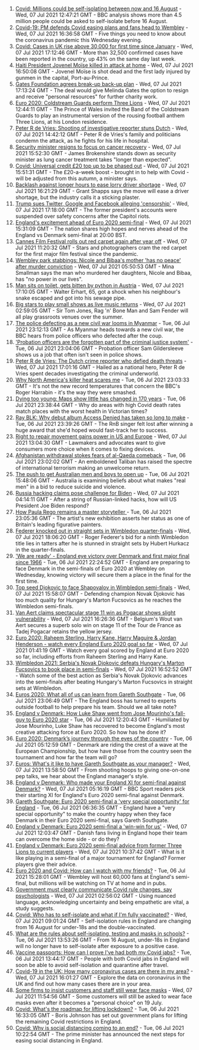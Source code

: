 1. [Covid: Millions could be self-isolating between now and 16 August](https://www.bbc.co.uk/news/health-57751033) - Wed, 07 Jul 2021 12:47:21 GMT - BBC analysis shows more than 4.5 million people could be asked to self-isolate before 16 August.
2. [Covid-19: PM defends Covid easing plans and fans head to Wembley](https://www.bbc.co.uk/news/uk-57750469) - Wed, 07 Jul 2021 16:36:58 GMT - Five things you need to know about the coronavirus pandemic this Wednesday evening.
3. [Covid: Cases in UK rise above 30,000 for first time since January](https://www.bbc.co.uk/news/uk-57755733) - Wed, 07 Jul 2021 17:12:46 GMT - More than 32,500 confirmed cases have been reported in the country, up 43% on the same day last week.
4. [Haiti President Jovenel Moïse killed in attack at home](https://www.bbc.co.uk/news/world-latin-america-57750358) - Wed, 07 Jul 2021 16:50:08 GMT - Jovenel Moïse is shot dead and the first lady injured by gunmen in the capital, Port-au-Prince.
5. [Gates Foundation agrees break-up back-up plan](https://www.bbc.co.uk/news/business-57756506) - Wed, 07 Jul 2021 17:13:24 GMT - The deal would give Melinda Gates the option to resign and receive "personal resources" for further charity work.
6. [Euro 2020: Coldstream Guards perform Three Lions](https://www.bbc.co.uk/news/uk-57752228) - Wed, 07 Jul 2021 12:44:11 GMT - The Prince of Wales invited the Band of the Coldstream Guards to play an instrumental version of the rousing football anthem Three Lions, at his London residence.
7. [Peter R de Vries: Shooting of investigative reporter stuns Dutch](https://www.bbc.co.uk/news/world-europe-57749095) - Wed, 07 Jul 2021 14:42:12 GMT - Peter R de Vries's family and politicians condemn the attack, as he fights for his life in hospital.
8. [Security minister resigns to focus on cancer recovery](https://www.bbc.co.uk/news/uk-politics-57752534) - Wed, 07 Jul 2021 15:52:30 GMT - James Brokenshire stands down as security minister as lung cancer treatment takes "longer than expected".
9. [Covid: Universal credit £20 top up to be phased out](https://www.bbc.co.uk/news/uk-politics-57748815) - Wed, 07 Jul 2021 15:51:31 GMT - The £20-a-week boost - brought in to help with Covid - will be adjusted from this autumn, a minister says.
10. [Backlash against longer hours to ease lorry driver shortage](https://www.bbc.co.uk/news/business-57753277) - Wed, 07 Jul 2021 16:21:29 GMT - Grant Shapps says the move will ease a driver shortage, but the industry calls it a sticking plaster.
11. [Trump sues Twitter, Google and Facebook alleging 'censorship'](https://www.bbc.co.uk/news/world-us-canada-57754435) - Wed, 07 Jul 2021 17:18:00 GMT - The former president's accounts were suspended over safety concerns after the Capitol riots.
12. [England's excitement ahead of Euro 2020 semi-final](https://www.bbc.co.uk/news/in-pictures-57743446) - Wed, 07 Jul 2021 15:31:09 GMT - The nation shares high hopes and nerves ahead of the England vs Denmark semi-final at 20:00 BST.
13. [Cannes Film Festival rolls out red carpet again after year off](https://www.bbc.co.uk/news/57746322) - Wed, 07 Jul 2021 11:20:32 GMT - Stars and photographers cram the red carpet for the first major film festival since the pandemic.
14. [Wembley park stabbings: Nicole and Bibaa's mother 'has no peace' after murder conviction](https://www.bbc.co.uk/news/uk-57688736) - Wed, 07 Jul 2021 05:50:53 GMT - Mina Smallman says the man who murdered her daughters, Nicole and Bibaa, has "no power in our lives".
15. [Man sits on toilet, gets bitten by python in Austria](https://www.bbc.co.uk/news/world-europe-57746804) - Wed, 07 Jul 2021 17:10:05 GMT - Walter Erhart, 65, got a shock when his neighbour's snake escaped and got into his sewage pipe.
16. [Big stars to play small shows as live music returns](https://www.bbc.co.uk/news/entertainment-arts-57734078) - Wed, 07 Jul 2021 02:59:05 GMT - Sir Tom Jones, Rag 'n' Bone Man and Sam Fender will all play grassroots venues over the summer.
17. [The police defecting as a new civil war looms in Myanmar](https://www.bbc.co.uk/news/world-asia-57739572) - Tue, 06 Jul 2021 23:12:13 GMT - As Myanmar heads towards a new civil war, the BBC hears from police officers who defected after the coup.
18. ['Probation officers are the forgotten part of the criminal justice system'](https://www.bbc.co.uk/news/uk-57688735) - Tue, 06 Jul 2021 23:04:06 GMT - Probation officer Sam Gildersleeve shows us a job that often isn't seen in police shows.
19. [Peter R de Vries: The Dutch crime reporter who defied death threats](https://www.bbc.co.uk/news/world-europe-57753547) - Wed, 07 Jul 2021 17:01:16 GMT - Hailed as a national hero, Peter R de Vries spent decades investigating the criminal underworld.
20. [Why North America's killer heat scares me](https://www.bbc.co.uk/news/world-us-canada-57729502) - Tue, 06 Jul 2021 23:03:33 GMT - It's not the new record temperatures that concern the BBC's Roger Harrabin - it's the way they were smashed.
21. [Dying too young: Maps show little has changed in 170 years](https://www.bbc.co.uk/news/health-57730353) - Tue, 06 Jul 2021 23:38:44 GMT - Why do areas with high Covid death rates match places with the worst health in Victorian times?
22. [Ray BLK: Why debut album Access Denied has taken so long to make](https://www.bbc.co.uk/news/newsbeat-57722799) - Tue, 06 Jul 2021 23:39:26 GMT - The RnB singer felt lost after winning a huge award that she'd hoped would fast-track her to success.
23. [Right to repair movement gains power in US and Europe](https://www.bbc.co.uk/news/technology-57744091) - Wed, 07 Jul 2021 13:04:30 GMT - Lawmakers and advocates want to give consumers more choice when it comes to fixing devices.
24. [Afghanistan withdrawal stokes fears of al-Qaeda comeback](https://www.bbc.co.uk/news/world-asia-57738731) - Tue, 06 Jul 2021 23:02:02 GMT - An emboldened Taliban has raised the spectre of international terrorism making an unwelcome return.
25. [The push to get Australian men and boys to open up](https://www.bbc.co.uk/news/world-australia-57690857) - Tue, 06 Jul 2021 15:48:06 GMT - Australia is examining beliefs about what makes "real men" in a bid to reduce suicide and violence.
26. [Russia hacking claims pose challenge for Biden](https://www.bbc.co.uk/news/technology-57745324) - Wed, 07 Jul 2021 04:14:11 GMT - After a string of Russian-linked hacks, how will US President Joe Biden respond?
27. [How Paula Rego remains a master storyteller ](https://www.bbc.co.uk/news/entertainment-arts-57727021) - Tue, 06 Jul 2021 23:05:36 GMT - The artist's new exhibition asserts her status as one of Britain's leading figurative painters.
28. [Federer knocked out in straight sets in Wimbledon quarter-finals](https://www.bbc.co.uk/sport/tennis/57755813) - Wed, 07 Jul 2021 18:06:20 GMT - Roger Federer's bid for a ninth Wimbledon title lies in tatters after he is stunned in straight sets by Hubert Hurkacz in the quarter-finals.
29. ['We are ready' - England eye victory over Denmark and first major final since 1966](https://www.bbc.co.uk/sport/football/57735477) - Tue, 06 Jul 2021 22:24:52 GMT - England are preparing to face Denmark in the semi-finals of Euro 2020 at Wembley on Wednesday, knowing victory will secure them a place in the final for the first time.
30. [Top seed Djokovic to face Shapovalov in Wimbledon semi-finals](https://www.bbc.co.uk/sport/tennis/57743188) - Wed, 07 Jul 2021 15:58:07 GMT - Defending champion Novak Djokovic has too much quality for Hungary's Marton Fucsovics as he reaches the Wimbledon semi-finals.
31. [Van Aert claims spectacular stage 11 win as Pogacar shows slight vulnerability](https://www.bbc.co.uk/sport/cycling/57754578) - Wed, 07 Jul 2021 16:26:36 GMT - Belgium's Wout van Aert secures a superb solo win on stage 11 of the Tour de France as Tadej Pogacar retains the yellow jersey.
32. [Euro 2020: Raheem Sterling, Harry Kane, Harry Maguire & Jordan Henderson - watch every England Euro 2020 goal so far](https://www.bbc.co.uk/sport/av/football/57744832) - Wed, 07 Jul 2021 01:41:19 GMT - Watch every goal scored by England at Euro 2020 so far, including efforts from Raheem Sterling and Harry Kane.
33. [Wimbledon 2021: Serbia's Novak Djokovic defeats Hungary's Marton Fucsovics to book place in semi-finals](https://www.bbc.co.uk/sport/av/tennis/57756617) - Wed, 07 Jul 2021 16:52:52 GMT - Watch some of the best action as Serbia's Novak Djokovic advances into the semi-finals after beating Hungary's Marton Fucsovics in straight sets at Wimbledon.
34. [Euros 2020: What all of us can learn from Gareth Southgate](https://www.bbc.co.uk/news/world-57698821) - Tue, 06 Jul 2021 23:06:49 GMT - The England boss has turned to experts outside football to help prepare his team. Should we all take note?
35. [England v Denmark: How Luke Shaw went from Jose Mourinho's fall-guy to Euro 2020 star](https://www.bbc.co.uk/sport/football/57722529) - Tue, 06 Jul 2021 12:20:43 GMT - Humiliated by Jose Mourinho, Luke Shaw has recovered to become England's most creative attacking force at Euro 2020. So how has he done it?
36. [Euro 2020: Denmark’s journey through the eyes of the country](https://www.bbc.co.uk/sport/football/57713112) - Tue, 06 Jul 2021 05:12:59 GMT - Denmark are riding the crest of a wave at the European Championship, but how have those from the country seen the tournament and how far the team will go?
37. [Euros: What's it like to have Gareth Southgate as your manager?](https://www.bbc.co.uk/news/newsbeat-57741752) - Wed, 07 Jul 2021 13:58:50 GMT - From shooting hoops to giving one-on-one pep talks, we hear about the England manager's style.
38. [England v Denmark: Who made your England XI for semi-final against Denmark?](https://www.bbc.co.uk/sport/football/57713107) - Wed, 07 Jul 2021 05:16:19 GMT - BBC Sport readers pick their starting XI for England's Euro 2020 semi-final against Denmark.
39. [Gareth Southgate: Euro 2020 semi-final a 'very special opportunity' for England](https://www.bbc.co.uk/sport/football/57725655) - Tue, 06 Jul 2021 06:36:35 GMT - England have a "very special opportunity" to make the country happy when they face Denmark in their Euro 2020 semi-final, says Gareth Southgate.
40. [England v Denmark: Euro 2020 semi-final a 'win-win for us'](https://www.bbc.co.uk/news/uk-england-beds-bucks-herts-57733806) - Wed, 07 Jul 2021 12:03:47 GMT - Danish fans living in England hope their team can overcome the home side - or do they?
41. [England v Denmark: Euro 2020 semi-final advice from former Three Lions to current players](https://www.bbc.co.uk/sport/football/57732771) - Wed, 07 Jul 2021 10:37:42 GMT - What is it like playing in a semi-final of a major tournament for England? Former players give their advice.
42. [Euro 2020 and Covid: How can I watch with my friends?](https://www.bbc.co.uk/news/uk-57386719) - Tue, 06 Jul 2021 15:28:01 GMT - Wembley will host 60,000 fans at England's semi-final, but millions will be watching on TV at home and in pubs.
43. [Government must clearly communicate Covid rule changes, say psychologists](https://www.bbc.co.uk/news/health-57739832) - Wed, 07 Jul 2021 02:56:02 GMT - Using nuanced language, acknowledging uncertainty and being empathetic are vital, a study suggests.
44. [Covid: Who has to self-isolate and what if I'm fully vaccinated?](https://www.bbc.co.uk/news/explainers-54239922) - Wed, 07 Jul 2021 09:01:24 GMT - Self-isolation rules in England are changing from 16 August for under-18s and the double-vaccinated.
45. [What are the rules about self-isolating, testing and masks in schools?](https://www.bbc.co.uk/news/education-51643556) - Tue, 06 Jul 2021 13:53:26 GMT - From 16 August, under-18s in England will no longer have to self-isolate after exposure to a positive case.
46. [Vaccine passports: How can I prove I've had both my Covid jabs?](https://www.bbc.co.uk/news/explainers-55718553) - Tue, 06 Jul 2021 13:44:17 GMT - People with both Covid jabs in England will soon be able to avoid self-isolation and quarantine after travel.
47. [Covid-19 in the UK: How many coronavirus cases are there in my area?](https://www.bbc.co.uk/news/uk-51768274) - Wed, 07 Jul 2021 16:01:27 GMT - Explore the data on coronavirus in the UK and find out how many cases there are in your area.
48. [Some firms to insist customers and staff still wear face masks](https://www.bbc.co.uk/news/business-57677159) - Wed, 07 Jul 2021 11:54:56 GMT - Some customers will still be asked to wear face masks even after it becomes a "personal choice" on 19 July.
49. [Covid: What's the roadmap for lifting lockdown?](https://www.bbc.co.uk/news/explainers-52530518) - Tue, 06 Jul 2021 16:33:05 GMT - Boris Johnson has set out government plans for lifting the remaining Covid restrictions in England.
50. [Covid: Why is social distancing coming to an end?](https://www.bbc.co.uk/news/uk-51506729) - Tue, 06 Jul 2021 10:22:54 GMT - The prime minister has announced the next steps for easing social distancing in England.
